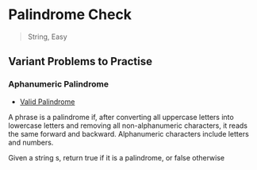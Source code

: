 # Palindrome Check

> String, Easy

## Variant Problems to Practise

### Aphanumeric Palindrome

- [Valid Palindrome](https://leetcode.com/problems/valid-palindrome/)

A phrase is a palindrome if, after converting all uppercase letters into lowercase letters and removing all non-alphanumeric characters, it reads the same forward and backward. Alphanumeric characters include letters and numbers.

Given a string s, return true if it is a palindrome, or false otherwise
